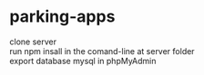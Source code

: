 # parking-apps

clone server <br>
run npm insall in the comand-line at server folder <br>
export database mysql in phpMyAdmin
